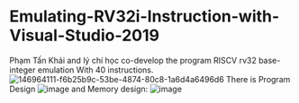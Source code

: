 # Emulating-RV32i-Instruction-with-Visual-Studio-2019
Phạm Tấn Khải and lý chí học co-develop the program RISCV rv32 base-integer emulation With 40 instructions.
![146964111-f6b25b9c-53be-4874-80c8-1a6d4a6496d6](https://user-images.githubusercontent.com/97019009/148880388-e15bbfbb-7094-4a94-b70a-9da66e9d9d36.png)
There is Program Design
![image](https://user-images.githubusercontent.com/97019009/148880467-a9b465b1-5251-46aa-9b81-90308aef0823.png)
and Memory design:
![image](https://user-images.githubusercontent.com/97019009/148880517-4c5d1037-cb26-42be-8d92-a896abc5573c.png)
